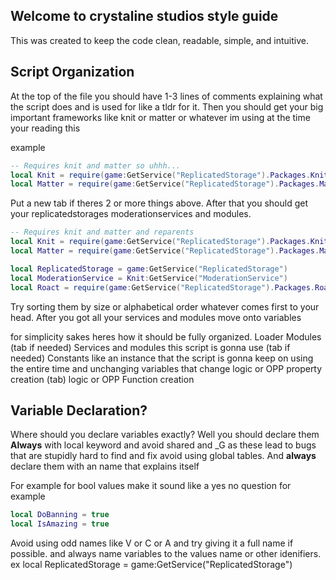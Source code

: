 ## **Welcome to crystaline studios style guide**
This was created to keep the code clean, readable, simple, and intuitive.

## **Script Organization**
At the top of the file you should have 1-3 lines of comments explaining what the script does and is used for like a tldr for it.
Then you should get your big important frameworks like knit or matter or whatever im using at the time your reading this

example

``` lua
-- Requires knit and matter so uhhh...
local Knit = require(game:GetService("ReplicatedStorage").Packages.Knit)
local Matter = require(game:GetService("ReplicatedStorage").Packages.Matter)
```

Put a new tab if theres 2 or more things above.
After that you should get your replicatedstorages moderationservices and modules.
``` lua
-- Requires knit and matter and reparents
local Knit = require(game:GetService("ReplicatedStorage").Packages.Knit)
local Matter = require(game:GetService("ReplicatedStorage").Packages.Matter)

local ReplicatedStorage = game:GetService("ReplicatedStorage")
local ModerationService = Knit:GetService("ModerationService")
local Roact = require(game:GetService("ReplicatedStorage").Packages.Roact)
```

Try sorting them by size or alphabetical order whatever comes first to your head.
After you got all your services and modules move onto variables

for simplicity sakes heres how it should be fully organized.
Loader Modules
(tab if needed)
Services and modules this script is gonna use
(tab if needed)
Constants like an instance that the script is gonna keep on using the entire time and unchanging
variables that change
logic or OPP property creation
(tab)
logic or OPP Function creation


## **Variable Declaration?**
Where should you declare variables exactly?
Well you should declare them **Always** with local keyword and avoid shared and _G as these lead to bugs that are stupidly hard to find and fix avoid using global tables.
And **always** declare them with an name that explains itself

For example for bool values make it sound like a yes no question for example
```lua
local DoBanning = true
local IsAmazing = true
```

Avoid using odd names like V or C or A and try giving it a full name if possible.
and always name variables to the values name or other idenifiers. ex local ReplicatedStorage = game:GetService("ReplicatedStorage")